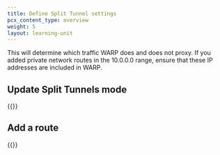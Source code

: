 ```yaml
---
title: Define Split Tunnel settings
pcx_content_type: overview
weight: 5
layout: learning-unit
---
```


This will determine which traffic WARP does and does not proxy. If you added private network routes in the 10.0.0.0 range, ensure that these IP addresses are included in WARP.

## Update Split Tunnels mode

{{<render file="warp/_change-split-tunnels-mode.md" productFolder="cloudflare-one">}}

## Add a route

{{<render file="warp/_add-split-tunnels-route.md" productFolder="cloudflare-one">}}